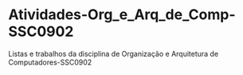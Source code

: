 # Atividades-Org_e_Arq_de_Comp-SSC0902
Listas e trabalhos da disciplina de Organização e Arquitetura de Computadores-SSC0902
